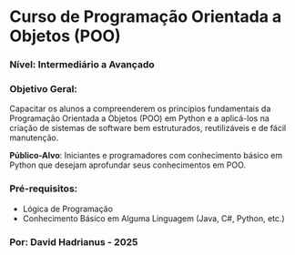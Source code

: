 # Curso de Programação Orientada a Objetos (POO)

### Nível: Intermediário a Avançado

### Objetivo Geral:
Capacitar os alunos a compreenderem os princípios fundamentais da Programação Orientada a Objetos (POO) em Python e a aplicá-los na criação de sistemas de software bem estruturados, reutilizáveis e de fácil manutenção.

**Público-Alvo**: Iniciantes e programadores com conhecimento básico em Python que desejam aprofundar seus conhecimentos em POO.

### Pré-requisitos: 
- Lógica de Programação
- Conhecimento Básico em Alguma Linguagem (Java, C#, Python, etc.)

### Por: David Hadrianus - 2025
